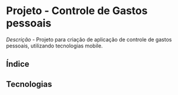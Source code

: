 # Projeto - Controle de Gastos pessoais

*Descrição* - Projeto para criação de aplicação de controle de gastos pessoais, utilizando tecnologias mobile.

## Índice

## Tecnologias

